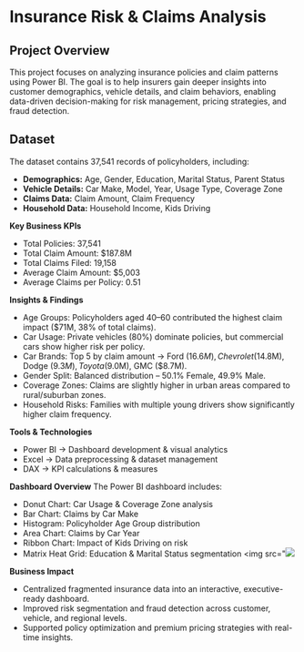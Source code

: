 # Insurance Risk & Claims Analysis
## Project Overview
This project focuses on analyzing insurance policies and claim patterns using Power BI. The goal is to help insurers gain deeper insights into customer demographics, vehicle details, and claim behaviors, enabling data-driven decision-making for risk management, pricing strategies, and fraud detection.

## Dataset
The dataset contains 37,541 records of policyholders, including:
- **Demographics:** Age, Gender, Education, Marital Status, Parent Status
- **Vehicle Details:** Car Make, Model, Year, Usage Type, Coverage Zone
- **Claims Data:** Claim Amount, Claim Frequency
- **Household Data:** Household Income, Kids Driving

**Key Business KPIs**
- Total Policies: 37,541
- Total Claim Amount: $187.8M
- Total Claims Filed: 19,158
- Average Claim Amount: $5,003
- Average Claims per Policy: 0.51

**Insights & Findings**
- Age Groups: Policyholders aged 40–60 contributed the highest claim impact ($71M, 38% of total claims).
- Car Usage: Private vehicles (80%) dominate policies, but commercial cars show higher risk per policy.
- Car Brands: Top 5 by claim amount → Ford ($16.6M), Chevrolet ($14.8M), Dodge ($9.3M), Toyota ($9.0M), GMC ($8.7M).
- Gender Split: Balanced distribution – 50.1% Female, 49.9% Male.
- Coverage Zones: Claims are slightly higher in urban areas compared to rural/suburban zones.
- Household Risks: Families with multiple young drivers show significantly higher claim frequency.

**Tools & Technologies**
- Power BI → Dashboard development & visual analytics
- Excel → Data preprocessing & dataset management
- DAX → KPI calculations & measures

**Dashboard Overview**
The Power BI dashboard includes:
- Donut Chart: Car Usage & Coverage Zone analysis
- Bar Chart: Claims by Car Make
- Histogram: Policyholder Age Group distribution
- Area Chart: Claims by Car Year
- Ribbon Chart: Impact of Kids Driving on risk
- Matrix Heat Grid: Education & Marital Status segmentation
<img src="<img src="https://github.com/user-attachments/assets/32d27df8-2380-4bc2-a4c9-15c8a05d38a6" />


**Business Impact**
- Centralized fragmented insurance data into an interactive, executive-ready dashboard.
- Improved risk segmentation and fraud detection across customer, vehicle, and regional levels.
- Supported policy optimization and premium pricing strategies with real-time insights.
